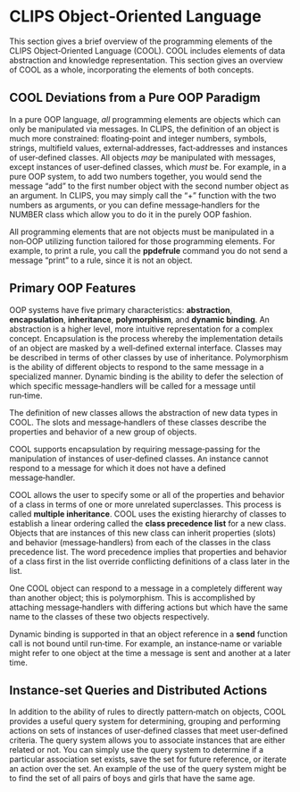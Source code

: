 # CLIPS Object‑Oriented Language

This section gives a brief overview of the programming elements of the CLIPS Object‑Oriented Language (COOL). COOL includes elements of data abstraction and knowledge representation. This section gives an overview of COOL as a whole, incorporating the elements of both concepts.

## COOL Deviations from a Pure OOP Paradigm

In a pure OOP language, _all_ programming elements are objects which can only be manipulated via messages. In CLIPS, the definition of an object is much more constrained: floating‑point and integer numbers, symbols, strings, multifield values, external‑addresses, fact‑addresses and instances of user‑defined classes. All objects _may_ be manipulated with messages, except instances of user‑defined classes, which _must_ be. For example, in a pure OOP system, to add two numbers together, you would send the message “add” to the first number object with the second number object as an argument. In CLIPS, you may simply call the “+” function with the two numbers as arguments, or you can define message‑handlers for the NUMBER class which allow you to do it in the purely OOP fashion.

All programming elements that are not objects must be manipulated in a non‑OOP utilizing function tailored for those programming elements. For example, to print a rule, you call the **ppdefrule** command you do not send a message “print” to a rule, since it is not an object.

## Primary OOP Features

OOP systems have five primary characteristics: **abstraction**, **encapsulation**, **inheritance**, **polymorphism**, and **dynamic binding**. An abstraction is a higher level, more intuitive representation for a complex concept. Encapsulation is the process whereby the implementation details of an object are masked by a well‑defined external interface. Classes may be described in terms of other classes by use of inheritance. Polymorphism is the ability of different objects to respond to the same message in a specialized manner. Dynamic binding is the ability to defer the selection of which specific message‑handlers will be called for a message until run‑time.

The definition of new classes allows the abstraction of new data types in COOL. The slots and message‑handlers of these classes describe the properties and behavior of a new group of objects.

COOL supports encapsulation by requiring message‑passing for the manipulation of instances of user‑defined classes. An instance cannot respond to a message for which it does not have a defined message‑handler.

COOL allows the user to specify some or all of the properties and behavior of a class in terms of one or more unrelated superclasses. This process is called **multiple inheritance**. COOL uses the existing hierarchy of classes to establish a linear ordering called the **class precedence list** for a new class. Objects that are instances of this new class can inherit properties (slots) and behavior (message‑handlers) from each of the classes in the class precedence list. The word precedence implies that properties and behavior of a class first in the list override conflicting definitions of a class later in the list.

One COOL object can respond to a message in a completely different way than another object; this is polymorphism. This is accomplished by attaching message‑handlers with differing actions but which have the same name to the classes of these two objects respectively.

Dynamic binding is supported in that an object reference in a **send** function call is not bound until run‑time. For example, an instance‑name or variable might refer to one object at the time a message is sent and another at a later time.

## Instance‑set Queries and Distributed Actions

In addition to the ability of rules to directly pattern‑match on objects, COOL provides a useful query system for determining, grouping and performing actions on sets of instances of user‑defined classes that meet user‑defined criteria. The query system allows you to associate instances that are either related or not. You can simply use the query system to determine if a particular association set exists, save the set for future reference, or iterate an action over the set. An example of the use of the query system might be to find the set of all pairs of boys and girls that have the same age.
